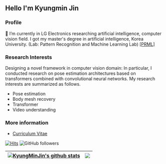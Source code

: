 ## Hello I'm Kyungmin Jin
### Profile
🔭 I’m currently in LG Electronics researching artificial intelligence, computer vision field. I got my master's degree in artificial intelligence, Korea University. (Lab: Pattern Recognition and Machine Learning Lab) [\[PRML\]](http://ibi.korea.ac.kr/)

### Research Interests
Designing a novel framework in computer vision domain: In particular, I conducted research on pose estimation architectures based on transformers combined with convolutional neural networks. My research interests are summarized as follows.
- Pose estimation
- Body mesh recovery
- Transformer
- Video understanding

### More information
- [Curriculum Vitae](https://kyungminjin.github.io/CV.pdf)

[![Hits](https://hits.seeyoufarm.com/api/count/incr/badge.svg?url=https%3A%2F%2Fgithub.com%2FKyungMinJin&count_bg=%23E060FF&title_bg=%23555555&icon=github.svg&icon_color=%23E7E7E7&title=hits&edge_flat=false)](https://hits.seeyoufarm.com) ![GitHub followers](https://img.shields.io/github/followers/KyungMinJin?style=social)

| <a href="https://github.com/anuraghazra/github-readme-stats"><img align="center" src="https://github-readme-stats.vercel.app/api?username=kyungminjin&show_icons=true&include_all_commits=true&theme=buefy&hide_border=true" alt="KyungMinJin's github stats" /></a> | <a href="https://github.com/anuraghazra/github-readme-stats"><img align="center" src="https://github-readme-stats.vercel.app/api/top-langs/?username=kyungminjin&layout=compact&theme=buefy&hide_border=true" /></a> |
| ------------- | ------------- |


<!--
**KyungMinJin/KyungMinJin** is a ✨ _special_ ✨ repository because its `README.md` (this file) appears on your GitHub profile.

Here are some ideas to get you started:

- 🔭 I’m currently working on ...
- 🌱 I’m currently learning ...
- 👯 I’m looking to collaborate on ...
- 🤔 I’m looking for help with ...
- 💬 Ask me about ...
- 📫 How to reach me: ...
- 😄 Pronouns: ...
- ⚡ Fun fact: ...
-->
